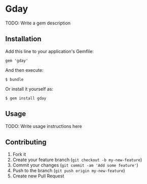 # Gday

TODO: Write a gem description

## Installation

Add this line to your application's Gemfile:

    gem 'gday'

And then execute:

    $ bundle

Or install it yourself as:

    $ gem install gday

## Usage

TODO: Write usage instructions here

## Contributing

1. Fork it
2. Create your feature branch (`git checkout -b my-new-feature`)
3. Commit your changes (`git commit -am 'Add some feature'`)
4. Push to the branch (`git push origin my-new-feature`)
5. Create new Pull Request
